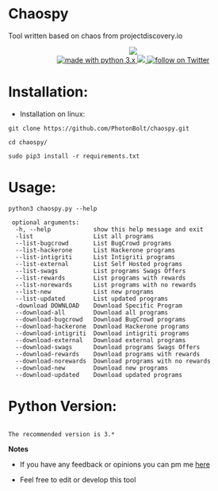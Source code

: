 # Chaospy
Tool written based on chaos from projectdiscovery.io
<p align="center">
<img src="https://raw.githubusercontent.com/PhotonBolt/chaospy/master/chaospy.png">
</br>
        <a href="https://www.python.org/">
        <img src="https://img.shields.io/badge/made%20with-python-blue.svg" alt="made with python 3.x"> 
<a href="https://github.com/xrootshell/chaospy/issues">
        <img src="https://img.shields.io/github/issues/PhotonBolt/chaospy.svg">
<a href="https://twitter.com/intent/follow?screen_name=PhotonBo1t">
        <img src="https://img.shields.io/twitter/follow/PhotonBo1t?style=social&logo=twitter"
            alt="follow on Twitter"></a>
</p>



# Installation:
- Installation on linux:
```
git clone https://github.com/PhotonBolt/chaospy.git
```
```
cd chaospy/
```
```
sudo pip3 install -r requirements.txt
```
# Usage:

```
python3 chaospy.py --help
```
```
 optional arguments:                                                               
  -h, --help            show this help message and exit
  -list                 List all programs
  --list-bugcrowd       List BugCrowd programs
  --list-hackerone      List Hackerone programs
  --list-intigriti      List Intigriti programs
  --list-external       List Self Hosted programs
  --list-swags          List programs Swags Offers
  --list-rewards        List programs with rewards
  --list-norewards      List programs with no rewards
  --list-new            List new programs
  --list-updated        List updated programs
  -download DOWNLOAD    Download Specific Program
  --download-all        Download all programs
  --download-bugcrowd   Download BugCrowd programs
  --download-hackerone  Download Hackerone programs
  --download-intigriti  Download intigriti programs
  --download-external   Download external programs
  --download-swags      Download programs Swags Offers
  --download-rewards    Download programs with rewards
  --download-norewards  Download programs with no rewards
  --download-new        Download new programs
  --download-updated    Download updated programs
```
# Python Version:

```

The recommended version is 3.*

```

**Notes** 

- If you have any feedback or opinions you can pm me [here](https://twitter.com/PhotonBo1t)

- Feel free to edit or develop this tool
